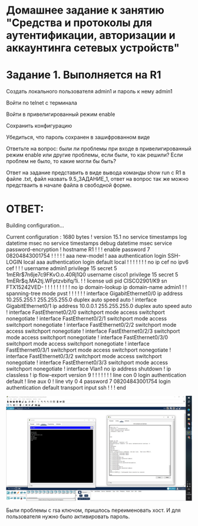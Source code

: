 # Домашнее задание к занятию "Средства и протоколы для аутентификации, авторизации и аккаунтинга сетевых устройств"

# Задание 1. Выполняется на R1

Создать локального пользователя admin1 и пароль к нему admin1

Войти по telnet с терминала


Войти в привелигированный режим enable

Сохранить конфигурацию

Убедиться, что пароль сохранен в зашифрованном виде

Ответьте на вопрос: были ли проблемы при входе в привелигированный режим enable или другие проблемы, если были, то как решили? Если проблем не было, то какие могли бы быть?

Ответ на задание представить в виде вывода команды show run с R1 в файле .txt, файл назвать 9.5_ЗАДАНИЕ_1, ответ на вопрос так же можно предстваить в начале файла в свободной форме.

# ОТВЕТ:

Building configuration...

Current configuration : 1680 bytes
!
version 15.1
no service timestamps log datetime msec
no service timestamps debug datetime msec
service password-encryption
!
hostname R1
!
!
!
enable password 7 08204843001754
!
!
!
!
!
aaa new-model
!
aaa authentication login SSH-LOGIN local 
aaa authentication login default local 
!
!
!
!
!
!
!
no ip cef
no ipv6 cef
!
!
!
username admin1 privilege 15 secret 5 $1$mERr$7n6je7c9FKvO.o.40Rj1Q0
username cisco1 privilege 15 secret 5 $1$mERr$q.MA2tj.WFptzvbifq/1i.
!
!
license udi pid CISCO2901/K9 sn FTX15242VED-
!
!
!
!
!
!
!
!
!
no ip domain-lookup
ip domain-name admin1
!
!
spanning-tree mode pvst
!
!
!
!
!
!
interface GigabitEthernet0/0
 ip address 10.255.255.1 255.255.255.0
 duplex auto
 speed auto
!
interface GigabitEthernet0/1
 ip address 10.0.0.1 255.255.255.0
 duplex auto
 speed auto
!
interface FastEthernet0/2/0
 switchport mode access
 switchport nonegotiate
!
interface FastEthernet0/2/1
 switchport mode access
 switchport nonegotiate
!
interface FastEthernet0/2/2
 switchport mode access
 switchport nonegotiate
!
interface FastEthernet0/2/3
 switchport mode access
 switchport nonegotiate
!
interface FastEthernet0/3/0
 switchport mode access
 switchport nonegotiate
!
interface FastEthernet0/3/1
 switchport mode access
 switchport nonegotiate
!
interface FastEthernet0/3/2
 switchport mode access
 switchport nonegotiate
!
interface FastEthernet0/3/3
 switchport mode access
 switchport nonegotiate
!
interface Vlan1
 no ip address
 shutdown
!
ip classless
!
ip flow-export version 9
!
!
!
!
!
!
!
line con 0
 login authentication default
!
line aux 0
!
line vty 0 4
 password 7 08204843001754
 login authentication default
 transport input ssh
!
!
!
end

![1](1.jpg)

Были проблемы с rsa ключом, пришлось переименовать хост. И для пользователя нужно было активировать пароль.
